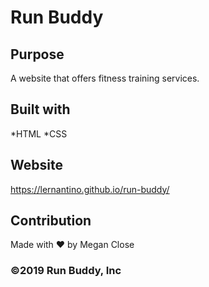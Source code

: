 # Run Buddy

## Purpose
A website that offers fitness training services.

## Built with 
*HTML
*CSS

## Website
https://lernantino.github.io/run-buddy/

## Contribution
Made with ❤️ by Megan Close

### ©️2019 Run Buddy, Inc
